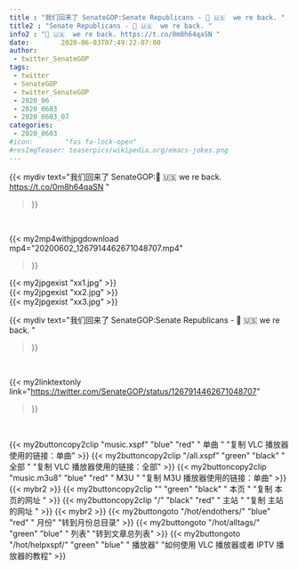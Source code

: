 ```yaml
---
title : "我们回来了 SenateGOP:Senate Republicans - 🚀 🇺🇸  we re back. "
title2 : "Senate Republicans - 🚀 🇺🇸  we re back. "
info2 : "🚀 🇺🇸  we re back. https://t.co/0m8h64qaSN "
date:        2020-06-03T07:49:22-07:00
author:
 - twitter_SenateGOP
tags:
 - twitter
 - SenateGOP
 - twitter_SenateGOP
 - 2020_06
 - 2020_0603
 - 2020_0603_07
categories:
 - 2020_0603
#icon:        "fas fa-lock-open"
#resImgTeaser: teaserpics/wikipedia.org/emacs-jokes.png
---
```


{{< mydiv text="我们回来了 SenateGOP:🚀 🇺🇸  we re back. https://t.co/0m8h64qaSN "
>}}
<br>


{{< my2mp4withjpgdownload mp4="20200602_1267914462671048707.mp4"
>}}

{{< my2jpgexist "xx1.jpg" >}}<br>
{{< my2jpgexist "xx2.jpg" >}}<br>
{{< my2jpgexist "xx3.jpg" >}}<br>



{{< mydiv text="我们回来了 SenateGOP:Senate Republicans - 🚀 🇺🇸  we re back. "
>}}
<br>

{{< my2linktextonly link="https://twitter.com/SenateGOP/status/1267914462671048707"
>}}


<br>

{{< my2buttoncopy2clip "music.xspf"        "blue"   "red"    " 单曲 "  "复制 VLC 播放器使用的链接：单曲" >}} {{< my2buttoncopy2clip "/all.xspf"         "green"  "black"  " 全部 "  "复制 VLC 播放器使用的链接：全部" >}} {{< my2buttoncopy2clip "music.m3u8"        "blue"   "red"    " M3U  "    "复制 M3U 播放器使用的链接：单曲" >}} {{< mybr2 >}} {{< my2buttoncopy2clip ""                  "green"  "black"  " 本页 "    "复制 本页的网址 " >}} {{< my2buttoncopy2clip "/"                 "black"  "red"    " 主站 "    "复制 主站的网址 " >}} {{< mybr2 >}} {{< my2buttongoto      "/hot/endothers/"   "blue"   "red"    " 月份"   "转到月份总目录" >}} {{< my2buttongoto      "/hot/alltags/"     "green"  "blue"   " 列表"   "转到文章总列表" >}} {{< my2buttongoto      "/hot/helpxspf/"    "green"  "blue"   " 播放器" "如何使用 VLC 播放器或者 IPTV 播放器的教程" >}} 
